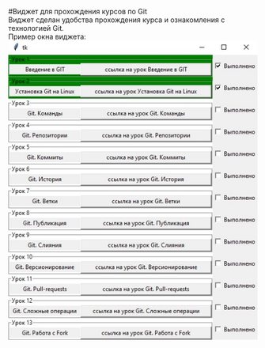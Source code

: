 #Виджет для прохождения курсов по Git\
Виджет сделан удобства прохождения курса и ознакомления с технологией Git.\
Пример окна виджета:\
![Screenshot](widget-images/Widget1.jpg)

